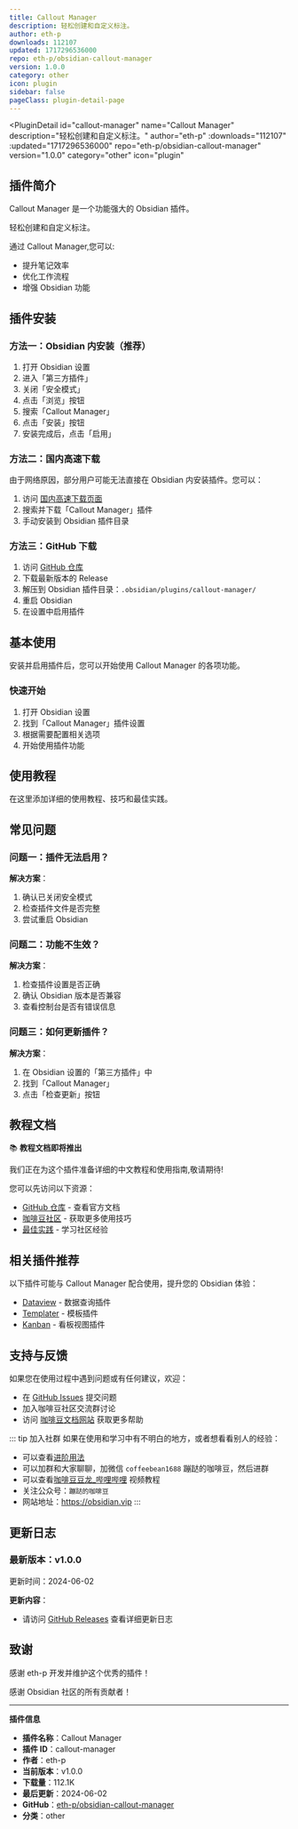 ```yaml
---
title: Callout Manager
description: 轻松创建和自定义标注。
author: eth-p
downloads: 112107
updated: 1717296536000
repo: eth-p/obsidian-callout-manager
version: 1.0.0
category: other
icon: plugin
sidebar: false
pageClass: plugin-detail-page
---
```


<PluginDetail
  id="callout-manager"
  name="Callout Manager"
  description="轻松创建和自定义标注。"
  author="eth-p"
  :downloads="112107"
  :updated="1717296536000"
  repo="eth-p/obsidian-callout-manager"
  version="1.0.0"
  category="other"
  icon="plugin"
>

<!-- AUTO_GENERATED_START -->
## 插件简介

Callout Manager 是一个功能强大的 Obsidian 插件。

轻松创建和自定义标注。

通过 Callout Manager,您可以:

- 提升笔记效率
- 优化工作流程
- 增强 Obsidian 功能

<!-- AUTO_GENERATED_END -->

<!-- AUTO_GENERATED_START -->
## 插件安装

### 方法一：Obsidian 内安装（推荐）

1. 打开 Obsidian 设置
2. 进入「第三方插件」
3. 关闭「安全模式」
4. 点击「浏览」按钮
5. 搜索「Callout Manager」
6. 点击「安装」按钮
7. 安装完成后，点击「启用」

### 方法二：国内高速下载

由于网络原因，部分用户可能无法直接在 Obsidian 内安装插件。您可以：

1. 访问 [国内高速下载页面](/zh/documentation/obsidian-plugins-download.html)
2. 搜索并下载「Callout Manager」插件
3. 手动安装到 Obsidian 插件目录

### 方法三：GitHub 下载

1. 访问 [GitHub 仓库](https://github.com/eth-p/obsidian-callout-manager)
2. 下载最新版本的 Release
3. 解压到 Obsidian 插件目录：`.obsidian/plugins/callout-manager/`
4. 重启 Obsidian
5. 在设置中启用插件

## 基本使用

安装并启用插件后，您可以开始使用 Callout Manager 的各项功能。

### 快速开始

1. 打开 Obsidian 设置
2. 找到「Callout Manager」插件设置
3. 根据需要配置相关选项
4. 开始使用插件功能

<!-- AUTO_GENERATED_END -->

<!-- CUSTOM_CONTENT_START:tutorial -->
## 使用教程

在这里添加详细的使用教程、技巧和最佳实践。

<!-- CUSTOM_CONTENT_END:tutorial -->

<!-- SHARED_CONTENT_START -->
## 常见问题

### 问题一：插件无法启用？

**解决方案**：
1. 确认已关闭安全模式
2. 检查插件文件是否完整
3. 尝试重启 Obsidian

### 问题二：功能不生效？

**解决方案**：
1. 检查插件设置是否正确
2. 确认 Obsidian 版本是否兼容
3. 查看控制台是否有错误信息

### 问题三：如何更新插件？

**解决方案**：
1. 在 Obsidian 设置的「第三方插件」中
2. 找到「Callout Manager」
3. 点击「检查更新」按钮

## 教程文档

📚 **教程文档即将推出**

我们正在为这个插件准备详细的中文教程和使用指南,敬请期待!

您可以先访问以下资源：
- [GitHub 仓库](https://github.com/eth-p/obsidian-callout-manager) - 查看官方文档
- [咖啡豆社区](/zh/bases/) - 获取更多使用技巧
- [最佳实践](/zh/best-practices/) - 学习社区经验

## 相关插件推荐

以下插件可能与 Callout Manager 配合使用，提升您的 Obsidian 体验：

- [Dataview](/zh/plugins/dataview.html) - 数据查询插件
- [Templater](/zh/plugins/templater-obsidian.html) - 模板插件
- [Kanban](/zh/plugins/obsidian-kanban.html) - 看板视图插件

## 支持与反馈

如果您在使用过程中遇到问题或有任何建议，欢迎：

- 在 [GitHub Issues](https://github.com/eth-p/obsidian-callout-manager/issues) 提交问题
- 加入咖啡豆社区交流群讨论
- 访问 [咖啡豆文档网站](https://obsidian.vip) 获取更多帮助

::: tip 加入社群
如果在使用和学习中有不明白的地方，或者想看看别人的经验：
- 可以查看[进阶用法](/zh/advanced)
- 可以加群和大家聊聊，加微信 `coffeebean1688` 蹦跶的咖啡豆，然后进群
- 可以查看[咖啡豆豆龙_哔哩哔哩](https://space.bilibili.com/618777356) 视频教程
- 关注公众号：`蹦跶的咖啡豆`
- 网站地址：https://obsidian.vip
:::
<!-- SHARED_CONTENT_END -->

<!-- AUTO_GENERATED_START -->
## 更新日志

### 最新版本：v1.0.0

更新时间：2024-06-02

**更新内容**：
- 请访问 [GitHub Releases](https://github.com/eth-p/obsidian-callout-manager/releases) 查看详细更新日志

## 致谢

感谢 eth-p 开发并维护这个优秀的插件！

感谢 Obsidian 社区的所有贡献者！

---

**插件信息**
- **插件名称**：Callout Manager
- **插件 ID**：callout-manager
- **作者**：eth-p
- **当前版本**：v1.0.0
- **下载量**：112.1K
- **最后更新**：2024-06-02
- **GitHub**：[eth-p/obsidian-callout-manager](https://github.com/eth-p/obsidian-callout-manager)
- **分类**：other
<!-- AUTO_GENERATED_END -->

</PluginDetail>

